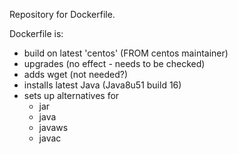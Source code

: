 Repository for Dockerfile.

Dockerfile is:
* build on latest 'centos' (FROM centos maintainer)
* upgrades (no effect - needs to be checked)
* adds wget (not needed?)
* installs latest Java (Java8u51 build 16)
* sets up alternatives for
	* jar
	* java
	* javaws
	* javac
